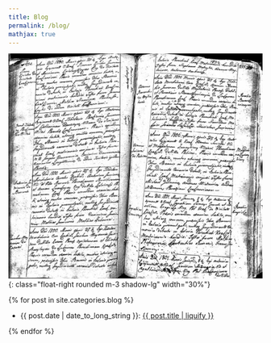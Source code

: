 ```yaml
---
title: Blog
permalink: /blog/
mathjax: true
---
```


![blog](/assets/images/clipart/blog.jpg){: class="float-right rounded m-3 shadow-lg" width="30%"}

<div class="clearfix">

{% for post in site.categories.blog %}
<ul style="text-align: left">
<li>{{ post.date | date_to_long_string }}:
<a href="{{ post.url }}">{{ post.title | liquify }}</a></li>
</ul>
{% endfor %}

</div>

